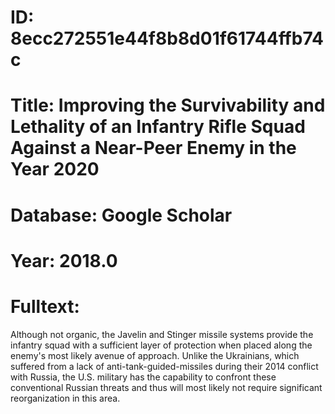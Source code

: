 # ID: 8ecc272551e44f8b8d01f61744ffb74c
# Title: Improving the Survivability and Lethality of an Infantry Rifle Squad Against a Near-Peer Enemy in the Year 2020
# Database: Google Scholar
# Year: 2018.0
# Fulltext:
Although not organic, the Javelin and Stinger missile systems provide the infantry squad with a sufficient layer of protection when placed along the enemy's most likely avenue of approach.
Unlike the Ukrainians, which suffered from a lack of anti-tank-guided-missiles during their 2014 conflict with Russia, the U.S. military has the capability to confront these conventional Russian threats and thus will most likely not require significant reorganization in this area.
